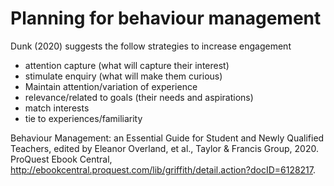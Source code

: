 # Planning for behaviour management



Dunk (2020) suggests the follow strategies to increase engagement

- attention capture (what will capture their interest)
- stimulate enquiry (what will make them curious)
- Maintain attention/variation of experience
- relevance/related to goals (their needs and aspirations)
- match interests
- tie to experiences/familiarity


Behaviour Management: an Essential Guide for Student and Newly Qualified Teachers, edited by Eleanor Overland, et al., Taylor & Francis Group, 2020. ProQuest Ebook Central, http://ebookcentral.proquest.com/lib/griffith/detail.action?docID=6128217.


